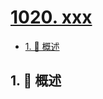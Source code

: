 # [1020. xxx](https://github.com/Tdahuyou/TNotes.leetcode/tree/main/notes/1020.%20xxx)

<!-- region:toc -->

- [1. 📝 概述](#1--概述)

<!-- endregion:toc -->

## 1. 📝 概述
